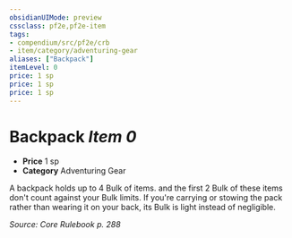 ```yaml
---
obsidianUIMode: preview
cssclass: pf2e,pf2e-item
tags:
- compendium/src/pf2e/crb
- item/category/adventuring-gear
aliases: ["Backpack"]
itemLevel: 0
price: 1 sp
price: 1 sp
price: 1 sp
---
```

# Backpack *Item 0*  

- **Price** 1 sp
- **Category** Adventuring Gear

A backpack holds up to 4 Bulk of items. and the first 2 Bulk of these items don't count against your Bulk limits. If you're carrying or stowing the pack rather than wearing it on your back, its Bulk is light instead of negligible.

*Source: Core Rulebook p. 288*